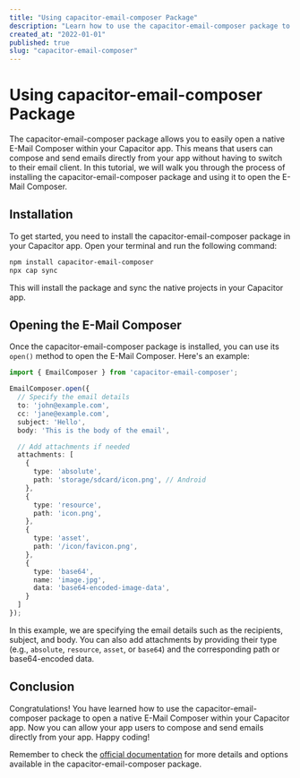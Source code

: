 ```yaml
---
title: "Using capacitor-email-composer Package"
description: "Learn how to use the capacitor-email-composer package to open a native E-Mail Composer within your Capacitor app."
created_at: "2022-01-01"
published: true
slug: "capacitor-email-composer"
---
```


# Using capacitor-email-composer Package

The capacitor-email-composer package allows you to easily open a native E-Mail Composer within your Capacitor app. This means that users can compose and send emails directly from your app without having to switch to their email client. In this tutorial, we will walk you through the process of installing the capacitor-email-composer package and using it to open the E-Mail Composer.

## Installation

To get started, you need to install the capacitor-email-composer package in your Capacitor app. Open your terminal and run the following command:

```bash
npm install capacitor-email-composer
npx cap sync
```

This will install the package and sync the native projects in your Capacitor app.

## Opening the E-Mail Composer

Once the capacitor-email-composer package is installed, you can use its `open()` method to open the E-Mail Composer. Here's an example:

```typescript
import { EmailComposer } from 'capacitor-email-composer';

EmailComposer.open({
  // Specify the email details
  to: 'john@example.com',
  cc: 'jane@example.com',
  subject: 'Hello',
  body: 'This is the body of the email',

  // Add attachments if needed
  attachments: [
    {
      type: 'absolute',
      path: 'storage/sdcard/icon.png', // Android
    },
    {
      type: 'resource',
      path: 'icon.png',
    },
    {
      type: 'asset',
      path: '/icon/favicon.png',
    },
    {
      type: 'base64',
      name: 'image.jpg',
      data: 'base64-encoded-image-data',
    }
  ]
});
```

In this example, we are specifying the email details such as the recipients, subject, and body. You can also add attachments by providing their type (e.g., `absolute`, `resource`, `asset`, or `base64`) and the corresponding path or base64-encoded data.

## Conclusion

Congratulations! You have learned how to use the capacitor-email-composer package to open a native E-Mail Composer within your Capacitor app. Now you can allow your app users to compose and send emails directly from your app. Happy coding!

Remember to check the [official documentation](https://www.npmjs.com/package/capacitor-email-composer) for more details and options available in the capacitor-email-composer package.